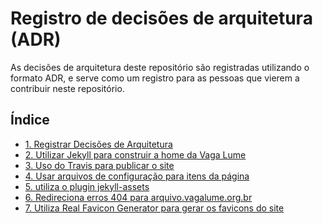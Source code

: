 # Registro de decisões de arquitetura (ADR)

As decisões de arquitetura deste repositório são registradas utilizando o
formato ADR, e serve como um registro para as pessoas que vierem a contribuir
neste repositório.

## Índice

* [1. Registrar Decisões de Arquitetura](0001-registrar-decisoes-de-arquitetura.md)
* [2. Utilizar Jekyll para construir a home da Vaga Lume](0002-utilizar-jekyll-para-construir-a-home-da-vaga-lume.md)
* [3. Uso do Travis para publicar o site](0003-uso-do-travis-para-publicar-o-site.md)
* [4. Usar arquivos de configuração para itens da página](0004-usar-arquivos-de-configuracao-para-itens-da-pagina.md)
* [5. utiliza o plugin jekyll-assets](0005-utiliza-o-plugin-jekyll-assets.md)
* [6. Redireciona erros 404 para arquivo.vagalume.org.br](0006-redireciona-erros-404-para-arquivo-vagalume-org-br.md)
* [7. Utiliza Real Favicon Generator para gerar os favicons do site](0007-utiliza-real-favicon-generator-para-gerar-os-favicons-do-site.md)